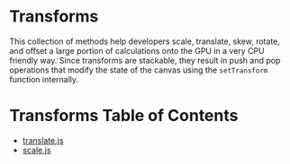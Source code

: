 # Transforms

This collection of methods help developers scale, translate, skew, rotate, and offset a large portion of calculations onto the GPU in a very CPU friendly way. Since transforms are stackable, they result in push and pop operations that modify the state of the canvas using the `setTransform` function internally.

# Transforms Table of Contents

- [translate.js](https://github.com/e2d/e2d/blob/master/docs/transforms/translate.md)
- [scale.js](https://github.com/e2d/e2d/blob/master/docs/transforms/scale.md)